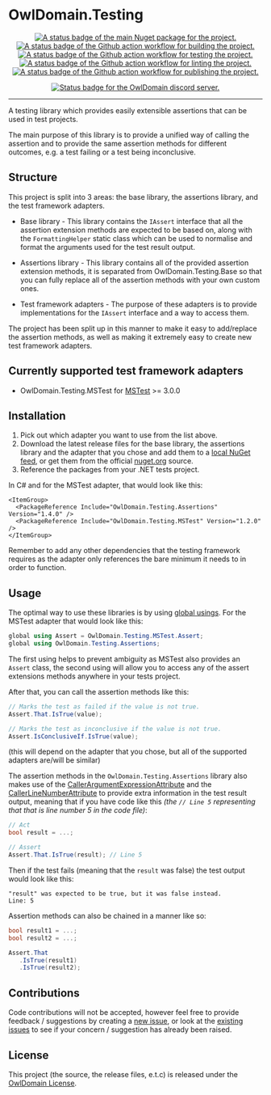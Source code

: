 # OwlDomain.Testing

<!-- Do not put the link/image nested tags on new lines as that will count the links as having whitespace which changes the rendering -->

<p align="center"> <!-- Project -->
  <a title="A link to the latest version of the main NuGet package for the project." href="https://www.nuget.org/packages/OwlDomain.Testing.Assertions"><img alt="A status badge of the main Nuget package for the project." src="https://img.shields.io/nuget/v/OwlDomain.Testing.Assertions?logo=nuget"></a>
  <a title="A link to the Github action workflow for building the project." href="https://github.com/Owl-Domain/Testing/actions/workflows/build.yml"><img alt="A status badge of the Github action workflow for building the project." src="https://github.com/Owl-Domain/Testing/actions/workflows/build.yml/badge.svg"></a>
  <a title="A link to the Github action workflow for testing the project." href="https://github.com/Owl-Domain/Testing/actions/workflows/test.yml"><img alt="A status badge of the Github action workflow for testing the project." src="https://github.com/Owl-Domain/Testing/actions/workflows/test.yml/badge.svg"></a>
  <a title="A link to the Github action workflow for linting the project." href="https://github.com/Owl-Domain/Testing/actions/workflows/lint.yml"><img alt="A status badge of the Github action workflow for linting the project." src="https://github.com/Owl-Domain/Testing/actions/workflows/lint.yml/badge.svg"></a>
  <a title="A link to the Github action workflow for publishing the project." href="https://github.com/Owl-Domain/Testing/actions/workflows/publish.yml"><img alt="A status badge of the Github action workflow for publishing the project." src="https://github.com/Owl-Domain/Testing/actions/workflows/publish.yml/badge.svg"></a>
</p>

<p align="center"> <!-- Organisation -->
  <a title="A link to the OwlDomain Discord server." href="https://discord.gg/JtXMeqVGQc"><img alt="Status badge for the OwlDomain discord server." src="https://img.shields.io/discord/1411024983550853162?style=social&logo=discord&label=discord&link=https%3A%2F%2Fdiscord.gg%2FJtXMeqVGQc"></a>
</p>

---

A testing library which provides easily extensible assertions that can be used in test projects.

The main purpose of this library is to provide a unified way of calling the assertion
and to provide the same assertion methods for different outcomes, e.g. a test failing or
a test being inconclusive.


## Structure

This project is split into 3 areas: the base library, the assertions library, and the
test framework adapters.

- Base library - This library contains the `IAssert` interface that all the assertion
  extension methods are	expected to be based on, along with the `FormattingHelper` static
  class which can be used to normalise and format the arguments used for the test result output.

- Assertions library - This library contains all of the provided assertion extension
  methods, it is separated from OwlDomain.Testing.Base so that you can fully replace
  all of the assertion methods with your own custom ones.

- Test framework adapters - The purpose of these adapters is to provide implementations for
  the `IAssert` interface and a way to access them.

The project has been split up in this manner to make it easy to add/replace the assertion
methods, as well as making it extremely easy to create new test framework adapters.


## Currently supported test framework adapters

- OwlDomain.Testing.MSTest for [MSTest](https://github.com/microsoft/testfx) >= 3.0.0


## Installation

1. Pick out which adapter you want to use from the list above.
2. Download the latest release files for the base library, the assertions library
   and the adapter that you chose and add them to a
   [local NuGet feed](https://learn.microsoft.com/nuget/hosting-packages/local-feeds), or
   get them from the official [nuget.org](https://www.nuget.org/packages?q=OwlDomain.Testing) source.
3. Reference the packages from your .NET tests project.

In C# and for the MSTest adapter, that would look like this:

```csproj
<ItemGroup>
  <PackageReference Include="OwlDomain.Testing.Assertions" Version="1.4.0" />
  <PackageReference Include="OwlDomain.Testing.MSTest" Version="1.2.0" />
</ItemGroup>
```

Remember to add any other dependencies that the testing framework requires as the adapter
only references the bare minimum it needs to in order to function.


## Usage

The optimal way to use these libraries is by using
[global usings](https://learn.microsoft.com/dotnet/csharp/language-reference/keywords/using-directive#global-modifier).
For the MSTest adapter that would look like this:

```csharp
global using Assert = OwlDomain.Testing.MSTest.Assert;
global using OwlDomain.Testing.Assertions;
```

The first using helps to prevent ambiguity as MSTest also provides an `Assert` class, the second
using will allow you to access any of the assert extensions methods anywhere in your tests project.

After that, you can call the assertion methods like this:

```csharp
// Marks the test as failed if the value is not true.
Assert.That.IsTrue(value);

// Marks the test as inconclusive if the value is not true.
Assert.IsConclusiveIf.IsTrue(value);
```

(this will depend on the adapter that you chose, but all of the supported adapters are/will be similar)

The assertion methods in the `OwlDomain.Testing.Assertions` library also makes use of the
[CallerArgumentExpressionAttribute](https://learn.microsoft.com/dotnet/api/system.runtime.compilerservices.callerargumentexpressionattribute)
and the
[CallerLineNumberAttribute](https://learn.microsoft.com/dotnet/api/system.runtime.compilerservices.callerlinenumberattribute)
to provide extra information in the test result output, meaning that if you have
code like this *(the `// Line 5` representing that that is line number 5 in the code file)*:

```csharp
// Act
bool result = ...;

// Assert
Assert.That.IsTrue(result); // Line 5
```

Then if the test fails (meaning that the `result` was false) the test output would look like this:

```
"result" was expected to be true, but it was false instead.
Line: 5
```

Assertion methods can also be chained in a manner like so:

```csharp
bool result1 = ...;
bool result2 = ...;

Assert.That
   .IsTrue(result1)
   .IsTrue(result2);
```


## Contributions

Code contributions will not be accepted, however feel free to provide feedback / suggestions
by creating a [new issue](https://github.com/Owl-Domain/Testing/issues/new), or look at
the [existing issues](https://github.com/Owl-Domain/Testing/issues?q=) to see if your
concern / suggestion has already been raised.


## License

This project (the source, the release files, e.t.c) is released under the [OwlDomain License](/license.md).
